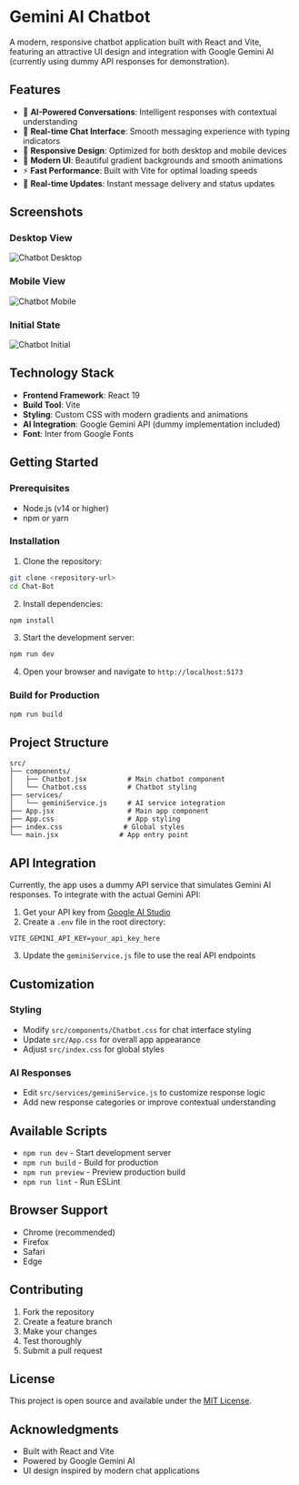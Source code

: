 # Gemini AI Chatbot

A modern, responsive chatbot application built with React and Vite, featuring an attractive UI design and integration with Google Gemini AI (currently using dummy API responses for demonstration).

## Features

- 🤖 **AI-Powered Conversations**: Intelligent responses with contextual understanding
- 💬 **Real-time Chat Interface**: Smooth messaging experience with typing indicators
- 📱 **Responsive Design**: Optimized for both desktop and mobile devices
- 🎨 **Modern UI**: Beautiful gradient backgrounds and smooth animations
- ⚡ **Fast Performance**: Built with Vite for optimal loading speeds
- 🔄 **Real-time Updates**: Instant message delivery and status updates

## Screenshots

### Desktop View
![Chatbot Desktop](screenshots/chatbot-full-conversation.png)

### Mobile View
![Chatbot Mobile](screenshots/chatbot-final-mobile.png)

### Initial State
![Chatbot Initial](screenshots/chatbot-initial-state.png)

## Technology Stack

- **Frontend Framework**: React 19
- **Build Tool**: Vite
- **Styling**: Custom CSS with modern gradients and animations
- **AI Integration**: Google Gemini API (dummy implementation included)
- **Font**: Inter from Google Fonts

## Getting Started

### Prerequisites
- Node.js (v14 or higher)
- npm or yarn

### Installation

1. Clone the repository:
```bash
git clone <repository-url>
cd Chat-Bot
```

2. Install dependencies:
```bash
npm install
```

3. Start the development server:
```bash
npm run dev
```

4. Open your browser and navigate to `http://localhost:5173`

### Build for Production

```bash
npm run build
```

## Project Structure

```
src/
├── components/
│   ├── Chatbot.jsx          # Main chatbot component
│   └── Chatbot.css          # Chatbot styling
├── services/
│   └── geminiService.js     # AI service integration
├── App.jsx                  # Main app component
├── App.css                  # App styling
├── index.css               # Global styles
└── main.jsx               # App entry point
```

## API Integration

Currently, the app uses a dummy API service that simulates Gemini AI responses. To integrate with the actual Gemini API:

1. Get your API key from [Google AI Studio](https://aistudio.google.com/)
2. Create a `.env` file in the root directory:
```
VITE_GEMINI_API_KEY=your_api_key_here
```
3. Update the `geminiService.js` file to use the real API endpoints

## Customization

### Styling
- Modify `src/components/Chatbot.css` for chat interface styling
- Update `src/App.css` for overall app appearance
- Adjust `src/index.css` for global styles

### AI Responses
- Edit `src/services/geminiService.js` to customize response logic
- Add new response categories or improve contextual understanding

## Available Scripts

- `npm run dev` - Start development server
- `npm run build` - Build for production
- `npm run preview` - Preview production build
- `npm run lint` - Run ESLint

## Browser Support

- Chrome (recommended)
- Firefox
- Safari
- Edge

## Contributing

1. Fork the repository
2. Create a feature branch
3. Make your changes
4. Test thoroughly
5. Submit a pull request

## License

This project is open source and available under the [MIT License](LICENSE).

## Acknowledgments

- Built with React and Vite
- Powered by Google Gemini AI
- UI design inspired by modern chat applications
